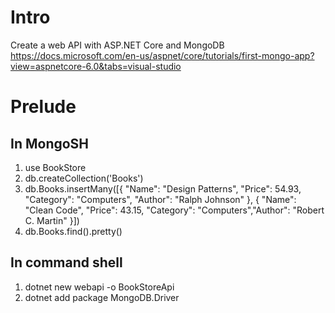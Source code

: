 # Intro

Create a web API with ASP.NET Core and MongoDB
https://docs.microsoft.com/en-us/aspnet/core/tutorials/first-mongo-app?view=aspnetcore-6.0&tabs=visual-studio

# Prelude

## In MongoSH

1. use BookStore
1. db.createCollection('Books')
1. db.Books.insertMany([{ "Name": "Design Patterns", "Price": 54.93, "Category": "Computers", "Author": "Ralph Johnson" }, { "Name": "Clean Code", "Price": 43.15, "Category": "Computers","Author": "Robert C. Martin" }])
1. db.Books.find().pretty()

## In command shell

1. dotnet new webapi -o BookStoreApi
1. dotnet add package MongoDB.Driver